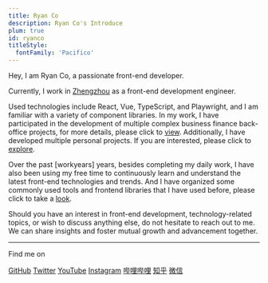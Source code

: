 ```yaml
---
title: Ryan Co
description: Ryan Co's Introduce
plum: true
id: ryanco
titleStyle: 
  fontFamily: 'Pacifico'
---
```



Hey, I am Ryan Co, a passionate front-end developer.

Currently, I work in [Zhengzhou](https://maps.app.goo.gl/5QSUAwVa8WJZyUFX9) as a front-end development engineer.

Used technologies include React, Vue, TypeScript, and Playwright, and I am familiar with a variety of component libraries. In my work, I have participated in the development of multiple complex business finance back-office projects, for more details, please click to [view](/projects). Additionally, I have developed multiple personal projects. If you are interested, please click to [explore](/demos).
<!-- MdItReplace workyears dynamically calculate the number of years of service -->
Over the past [workyears] years, besides completing my daily work, I have also been using my free time to continuously learn and understand the latest front-end technologies and trends. And I have organized some commonly used tools and frontend libraries that I have used before, please click to take a [look](/navs).

Should you have an interest in front-end development, technology-related topics, or wish to discuss anything else, do not hesitate to reach out to me. We can share insights and foster mutual growth and advancement together.


<div flex-auto />

---

Find me on

<p flex="~ gap-3 wrap" class="mt--2!">
  <a href="https://github.com/rr210" target="_blank"><span op75 i-simple-icons-github /> GitHub</a>
  <a href="https://www.twitter.com/ryanoaco" target="_blank"><span op75 i-ri-twitter-x-fill /> Twitter</a>
  <a href="https://www.youtube.com/@coRyan" target="_blank"><span op75 i-simple-icons-youtube /> YouTube</a>
  <a href="https://www.instagram.com/ryanco007" target="_blank"><span op75 i-simple-icons-instagram /> Instagram</a>
  <a href="https://space.bilibili.com/417034781" target="_blank"><span op75 i-simple-icons-bilibili /> 哔哩哔哩</a>
  <a href="https://www.zhihu.com/people/iui9" target="_blank"><span op75 i-simple-icons-zhihu /> 知乎</a>
  <a href="https://mp.weixin.qq.com/s/fQlYFI0aCwrow11HMJwkEw" target="_blank"><span op75 i-simple-icons-wechat /> 微信</a>
</p>


